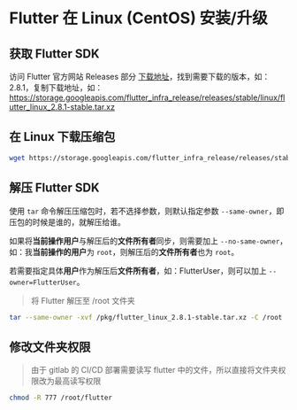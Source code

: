 # Flutter 在 Linux (CentOS) 安装/升级

## 获取 Flutter SDK

访问 Flutter 官方网站 Releases 部分 [下载地址](https://docs.flutter.dev/development/tools/sdk/releases?tab=linux#macos)，找到需要下载的版本，如：2.8.1，复制下载地址，如：https://storage.googleapis.com/flutter_infra_release/releases/stable/linux/flutter_linux_2.8.1-stable.tar.xz 

## 在 Linux 下载压缩包

```bash
wget https://storage.googleapis.com/flutter_infra_release/releases/stable/linux/flutter_linux_2.8.1-stable.tar.xz 
```

## 解压 Flutter SDK

使用 `tar` 命令解压压缩包时，若不选择参数，则默认指定参数 `--same-owner`，即压包的时候是谁的，就解压给谁。

如果将**当前操作用户**与解压后的**文件所有者**同步，则需要加上 `--no-same-owner`，如：我**当前操作的用户**为 `root`，则解压后的**文件所有者**也为 `root`。

若需要指定具体**用户**作为解压后**文件所有者**，如：FlutterUser，则可以加上 `--owner=FlutterUser`。

> 将 Flutter 解压至 /root 文件夹

```bash
tar --same-owner -xvf /pkg/flutter_linux_2.8.1-stable.tar.xz -C /root
```

## 修改文件夹权限

> 由于 gitlab 的 CI/CD 部署需要读写 flutter 中的文件，所以直接将文件夹权限改为最高读写权限

```bash
chmod -R 777 /root/flutter
```
